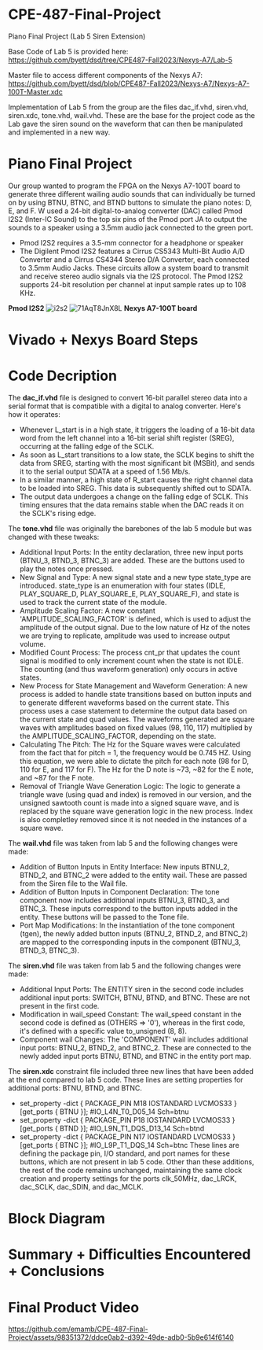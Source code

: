 # CPE-487-Final-Project
Piano Final Project (Lab 5 Siren Extension)  

Base Code of Lab 5 is provided here: https://github.com/byett/dsd/tree/CPE487-Fall2023/Nexys-A7/Lab-5  

Master file to access different components of the Nexys A7: https://github.com/byett/dsd/blob/CPE487-Fall2023/Nexys-A7/Nexys-A7-100T-Master.xdc  

Implementation of Lab 5 from the group are the files dac_if.vhd, siren.vhd, siren.xdc, tone.vhd, wail.vhd. These are the base for the project code as the Lab gave the siren sound on the waveform that can then be manipulated and implemented in a new way.  

# Piano Final Project
Our group wanted to program the FPGA on the Nexys A7-100T board to generate three different wailing audio sounds that can individually be turned on by using BTNU, BTNC, and BTND buttons to simulate the piano notes: D, E, and F. W used a 24-bit digital-to-analog converter (DAC) called Pmod I2S2 (Inter-IC Sound) to the top six pins of the Pmod port JA to output the sounds to a speaker using a 3.5mm audio jack connected to the green port. 

* Pmod I2S2 requires a 3.5-mm connector for a headphone or speaker
* The Digilent Pmod I2S2 features a Cirrus CS5343 Multi-Bit Audio A/D Converter and a Cirrus CS4344 Stereo D/A Converter, each connected to 3.5mm Audio Jacks. These circuits allow a system board to transmit and receive stereo audio signals via the I2S protocol. The Pmod I2S2 supports 24-bit resolution per channel at input sample rates up to 108 KHz.

**Pmod I2S2**
![i2s2](https://github.com/emamb/CPE-487-Final-Project/assets/98351372/3c5ee11d-ebac-480b-a4a6-51f2f3f2acb0)
![71AqT8JnX8L](https://github.com/emamb/CPE-487-Final-Project/assets/98351372/ab7b93cd-75ce-4b3e-b3b1-042b9558b3bc)
**Nexys A7-100T board**

# Vivado + Nexys Board Steps

# Code Decription
The **dac_if.vhd** file is designed to convert 16-bit parallel stereo data into a serial format that is compatible with a digital to analog converter. Here's how it operates:
* Whenever L_start is in a high state, it triggers the loading of a 16-bit data word from the left channel into a 16-bit serial shift register (SREG), occurring at the falling edge of the SCLK.
* As soon as L_start transitions to a low state, the SCLK begins to shift the data from SREG, starting with the most significant bit (MSBit), and sends it to the serial output SDATA at a speed of 1.56 Mb/s.
* In a similar manner, a high state of R_start causes the right channel data to be loaded into SREG. This data is subsequently shifted out to SDATA.
* The output data undergoes a change on the falling edge of SCLK. This timing ensures that the data remains stable when the DAC reads it on the SCLK's rising edge.

The **tone.vhd** file was originally the barebones of the lab 5 module but was changed with these tweaks:
* Additional Input Ports: In the entity declaration, three new input ports (BTNU_3, BTND_3, BTNC_3) are added. These are the buttons used to play the notes once pressed.
* New Signal and Type: A new signal state and a new type state_type are introduced. state_type is an enumeration with four states (IDLE, PLAY_SQUARE_D, PLAY_SQUARE_E, PLAY_SQUARE_F), and state is used to track the current state of the module.
* Amplitude Scaling Factor: A new constant 'AMPLITUDE_SCALING_FACTOR' is defined, which is used to adjust the amplitude of the output signal. Due to the low nature of Hz of the notes we are trying to replicate, amplitude was used to increase output volume. 
* Modified Count Process: The process cnt_pr that updates the count signal is modified to only increment count when the state is not IDLE. The counting (and thus waveform generation) only occurs in active states.
* New Process for State Management and Waveform Generation: A new process is added to handle state transitions based on button inputs and to generate different waveforms based on the current state. This process uses a case statement to determine the output data based on the current state and quad values. The waveforms generated are square waves with amplitudes based on fixed values (98, 110, 117) multiplied by the AMPLITUDE_SCALING_FACTOR, depending on the state.
* Calculating The Pitch: The Hz for the Square waves were calculated from the fact that for pitch = 1, the frequency would be 0.745 HZ. Using this equation, we were able to dictate the pitch for each note (98 for D, 110 for E, and 117 for F). The Hz for the D note is ~73, ~82 for the E note, and ~87 for the F note.
* Removal of Triangle Wave Generation Logic: The logic to generate a triangle wave (using quad and index) is removed in our version, and the unsigned sawtooth count is made into a signed square wave, and is replaced by the square wave generation logic in the new process. Index is also completley removed since it is not needed in the instances of a square wave.

The **wail.vhd** file was taken from lab 5 and the following changes were made:
* Addition of Button Inputs in Entity Interface: New inputs BTNU_2, BTND_2, and BTNC_2 were added to the entity wail. These are passed from the Siren file to the Wail file.
* Addition of Button Inputs in Component Declaration: The tone component now includes additional inputs BTNU_3, BTND_3, and BTNC_3. These inputs correspond to the button inputs added in the entity. These buttons will be passed to the Tone file.
* Port Map Modifications: In the instantiation of the tone component (tgen), the newly added button inputs (BTNU_2, BTND_2, and BTNC_2) are mapped to the corresponding inputs in the component (BTNU_3, BTND_3, BTNC_3).

The **siren.vhd** file was taken from lab 5 and the following changes were made:
* Additional Input Ports: The ENTITY siren in the second code includes additional input ports: SWITCH, BTNU, BTND, and BTNC. These are not present in the first code.
* Modification in wail_speed Constant: The wail_speed constant in the second code is defined as (OTHERS => '0'), whereas in the first code, it's defined with a specific value to_unsigned (8, 8).
* Component wail Changes: The 'COMPONENT' wail includes additional input ports: BTNU_2, BTND_2, and BTNC_2. These are connected to the newly added input ports BTNU, BTND, and BTNC in the entity port map.

The **siren.xdc** constraint file included three new lines that have been added at the end compared to lab 5 code. These lines are setting properties for additional ports: BTNU, BTND, and BTNC.
* set_property -dict { PACKAGE_PIN M18 IOSTANDARD LVCMOS33 } [get_ports { BTNU }]; #IO_L4N_T0_D05_14 Sch=btnu
* set_property -dict { PACKAGE_PIN P18 IOSTANDARD LVCMOS33 } [get_ports { BTND }]; #IO_L9N_T1_DQS_D13_14 Sch=btnd
* set_property -dict { PACKAGE_PIN N17 IOSTANDARD LVCMOS33 } [get_ports { BTNC }]; #IO_L9P_T1_DQS_14 Sch=btnc
These lines are defining the package pin, I/O standard, and port names for these buttons, which are not present in lab 5 code.
Other than these additions, the rest of the code remains unchanged, maintaining the same clock creation and property settings for the ports clk_50MHz, dac_LRCK, dac_SCLK, dac_SDIN, and dac_MCLK.

# Block Diagram

# Summary + Difficulties Encountered + Conclusions

# Final Product Video
https://github.com/emamb/CPE-487-Final-Project/assets/98351372/ddce0ab2-d392-49de-adb0-5b9e614f6140


